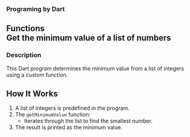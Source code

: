 ### Programing by Dart
## Functions <br> Get the minimum value of a list of numbers

### Description
This Dart program determines the minimum value from a list of integers using a custom function. 

## How It Works
1. A list of integers is predefined in the program.
2. The `getMinimumValue` function:
   - Iterates through the list to find the smallest number.
3. The result is printed as the minimum value.